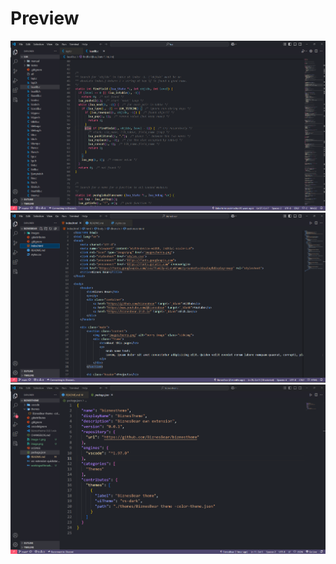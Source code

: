 # Preview
![preview1](images/preview.png)
![alt text](images/preview-1.png)
![alt text](images/preview-2.png)

